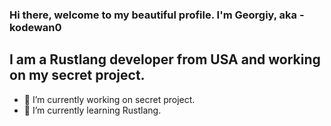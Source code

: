 ### **Hi there, welcome to my beautiful profile. I'm Georgiy, aka - kodewan0**


## **I am a Rustlang developer from USA and working on my secret project.**

- 🔭 I’m currently working on secret project.
- 🌱 I’m currently learning Rustlang.
